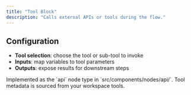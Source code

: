 ```yaml
---
title: "Tool Block"
description: "Calls external APIs or tools during the flow."
---
```


## Configuration

- **Tool selection**: choose the tool or sub-tool to invoke
- **Inputs**: map variables to tool parameters
- **Outputs**: expose results for downstream steps

<Note>
Implemented as the `api` node type in `src/components/nodes/api/`. Tool metadata is sourced from your workspace tools.
</Note>
